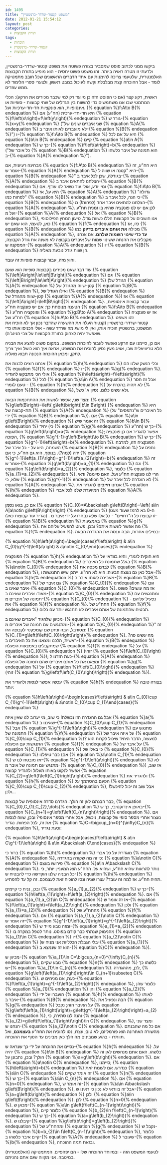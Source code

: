 ```yaml
---
id: 1495
title: "משפט קנטור-שרדר-ברנשטיין"
date: 2012-01-21 15:54:12
layout: post
categories: 
  - תורת הקבוצות
tags: 
  - הוכחות
  - קנטור-שרדר-ברנשטיין
  - תורת הקבוצות
---
```

ביקשו ממני לכתוב פוסט שמסביר בצורה פשוטה את משפט קנטור-שרדר-ברנשטיין, ולדעתי זו מטרה ראויה ביותר. זהו משפט פשוט יחסית - הוא מופיע בתורת הקבוצות האלמנטרית, שלטעמי צריכה להימנות עם אחד הדברים הראשונים שכל חובב מתמטיקה לומד - אבל ההוכחה קצת מבלבלת וקשה לעיכול במבט ראשון, ולצערי ספרי הלימוד לא ממש עוזרים.

ראשית, רקע קצר (אם כי הפוסט הזה כן מיועד רק למי שכבר מכירים את הרקע): הכלי המתמטי שבו אנו משתמשים כדי להשוות בין הגדלים של שתי קבוצות - סופיות או אינסופיות, הוא פונקציות חד-חד-ערכיות ועל. {% equation %}f:A\to B{% endequation %} היא חד-חד-ערכית (חח"ע) אם {% equation %}f\left(x\right)=f\left(y\right){% endequation %} גורר ש-{% equation %}x=y{% endequation %} ("שני איברים שונים של {% equation %}A{% endequation %} לא מועברים לאותו איבר ב-{% equation %}B{% endequation %}") ו-{% equation %}f:A\to B{% endequation %} היא על אם לכל {% equation %}b\in B{% endequation %} קיים {% equation %}a\in A{% endequation %} כך ש-{% equation %}f\left(a\right)=b{% endequation %} ("כל איבר של {% equation %}B{% endequation %} הוא תמונה של איבר כלשהו ב-{% equation %}A{% endequation %}").

מבחינה רעיונית, אם {% equation %}f:A\to B{% endequation %} היא חח"ע, זה אומר ש-{% equation %}A{% endequation %} היא "קטנה או שווה ל-{% equation %}B{% endequation %}" בגודלה, שכן לכל איבר ב-{% equation %}A{% endequation %} הצלחנו להתאים איבר ב-{% equation %}B{% endequation %} ומי יודע, אולי עוד נשאר לנו עודף. אם {% equation %}f:A\to B{% endequation %} היא על, אז {% equation %}A{% endequation %} "גדולה לפחות כמו" {% equation %}B{% endequation %} כי הנה, לכל איבר ב-{% equation %}B{% endequation %} הצלחנו להתאים איבר אחד (לפחות!) מ-{% equation %}A{% endequation %}. לכן אם יש לנו פונקציה שהיא בו זמנית חח"ע ועל מ-{% equation %}A{% endequation %} אל {% equation %}B{% endequation %}, אנו חושבים על הקבוצות הללו כשוות גודל. טיעון המחץ הפילוסופי כאן, לטעמי, הוא שאם יש {% equation %}f{% endequation %} כזו, אז {% equation %}B{% endequation %} מכילה <strong>את אותם איברים בדיוק</strong> כמו {% equation %}A{% endequation %}, <strong>עד כדי שינוי השמות שלהם</strong>. אם אנחנו מקבלים את ההנחה ששינוי שמות של איברים בקבוצה לא משנה את גודל הקבוצה, המסקנה ש-{% equation %}A{% endequation %} ו-{% equation %}B{% endequation %} הן שוות גודל נובעת מאליה.

וחוץ מזה, עבור קבוצות סופיות זה עובד.

עוד דבר שאנו מכירים בקבוצות סופיות הוא שאם {% equation %}\left|A\right|\le\left|B\right|{% endequation %} וגם {% equation %}\left|B\right|\le\left|A\right|{% endequation %} (הגודל של {% equation %}A{% endequation %} קטן-שווה מהגודל של {% equation %}B{% endequation %}, ואילו הגודל של {% equation %}B{% endequation %} קטן-שווה מהגודל של {% equation %}A{% endequation %}) אז {% equation %}\left|A\right|=\left|B\right|{% endequation %}. עבור קבוצות אינסופיות, הטענה מנוסחת כך: אם יש פונקציה חח"ע {% equation %}f:A\to B{% endequation %} ופונקציה חח"ע {% equation %}g:B\to A{% endequation %} אז יש פונקציה חח"ע ועל {% equation %}h:A\to B{% endequation %}. זהו משפט קנטור-שרדר-ברנשטיין (קנטור העלה את ההשערה שהדבר נכון אך לא הוכיח את המשפט; ברנשטיין הוכיח אותו, ואין לי מושג מה שרדר עשה - אולי הכניסו אותו כדי שאפשר יהיה לצחוק בתורת הקבוצות על צבי הנינג'ה).

אם כן, סיימנו עם הרקע ואפשר לעבור להוכחת המשפט. במקום פשוט להציג את הבניה הלא טריוויאלית שבו, אציג מעין נסיון להוכיח את המשפט, אראה איך הוא כושל ואיך צריך לתקן, ומכאן ההוכחה הנכונה תבוא מאליה.

אנחנו רוצים לבנות את {% equation %}h{% endequation %} וכלי הנשק שלנו הם {% equation %}f{% endequation %} ו-{% equation %}g{% endequation %}. אולי הכי מתבקש להגדיר {% equation %}h\left(a\right)=f\left(a\right){% endequation %} לכל {% equation %}a\in A{% endequation %} אבל זה חסר טעם לגמרי - {% equation %}h{% endequation %} לא תהיה בהכרח על {% equation %}B{% endequation %}, ולא עשינו כלום. נסיון א' כשל.

מצד שני, אפשר לעשות את ההתחכמות הבאה: {% equation %}g\left(B\right)=\left\{ g\left(b\right)|b\in B\right\} {% endequation %} היא תת-קבוצה של {% equation %}A{% endequation %} (כל האיברים ש"נתפסים" על ידי {% equation %}B{% endequation %}). אם {% equation %}a\in g\left(B\right){% endequation %} זה אומר שיש {% equation %}b\in B{% endequation %} יחיד (כי {% equation %}g{% endequation %} חח"ע) כך ש-{% equation %}g\left(b\right)=a{% endequation %}; אפשר להגדיר אם כן פונקציה הפוכה, {% equation %}g^{-1}:g\left(B\right)\to B{% endequation %} כך ש-{% equation %}g^{-1}\left(a\right)=b{% endequation %}. הפונקציה הזו, למרבה השמחה, היא על - כל איבר של {% equation %}B{% endequation %} נתפס על ידה (למה?). בנוסף, היא גם חח"ע, כי אם {% equation %}g^{-1}\left(a_{1}\right)=g^{-1}\left(a_{2}\right)=b{% endequation %} זה אומר ש-{% equation %}g\left(b\right)=a_{1}{% endequation %} וגם {% equation %}g\left(b\right)=a_{2}{% endequation %}, כלומר {% equation %}a_{1}=a_{2}{% endequation %}. הרי לנו פונקציה חח"ע ועל. האם סיימנו? ודאי שלא, כי {% equation %}g^{-1}{% endequation %} לא הוגדרה לכל איבר של {% equation %}A{% endequation %}. אנחנו <strong>חייבים</strong> להגדיר את {% equation %}h{% endequation %} המיועדת שלנו לכל אברי {% equation %}A{% endequation %}.

אם כן, בואו נסמן {% equation %}C_{0}=A\backslash g\left(B\right)=\left\{ a\in A|a\notin g\left(B\right)\right\} {% endequation %} (ה-0 בא לרמז שעוד מעט נגדיר עוד קבוצות כאלו) . זו קבוצת כל ה"דחויים" - כל אלו שלא נבחרו על ידי איבר מ-{% equation %}B{% endequation %} באמצעות {% equation %}g{% endequation %}. מה אפשר לעשות איתם? ובכן, פשוט להפעיל עליהם את {% equation %}f{% endequation %}. במילים אחרות, הבה וננסה את ההגדרה הבאה:

{% equation %}h\left(a\right)=\begin{cases}f\left(a\right) &amp; a\in C_{0}\\g^{-1}\left(a\right) &amp; a\notin C_{0}\end{cases}{% endequation %}

הפונקציה {% equation %}h{% endequation %} היא חוקית לגמרי, והיא בוודאי על {% equation %}B{% endequation %} בגלל שתמונת כל האיברים {% equation %}a\notin C_{0}{% endequation %} לבדם מכסה את {% equation %}B{% endequation %}, אבל כאן גם נעוצה הבעיה: היא לא חח"ע. ייתכן שיש התנגשות ו-{% equation %}h{% endequation %} מעבירה לאותו איבר ב-{% equation %}B{% endequation %} גם איבר של {% equation %}C_{0}{% endequation %} וגם איבר שאינו ב-{% equation %}C_{0}{% endequation %}. אז מה עושים? פשוט מאוד: איברים שאינם ב-{% equation %}C_{0}{% endequation %} ומתנגשים עם תמונה של איברים מ-{% equation %}C_{0}{% endequation %} - נפעיל עליהם את {% equation %}f{% endequation %}. החח"ע של {% equation %}f{% endequation %} תבטיח שהתמונה של אותם איברים לא תתנגש יותר עם כלום.

מכיוון שלהגיד "איברים שאינם ב-{% equation %}C_{0}{% endequation %} ומתנגשים עם תמונה של איברים מ-{% equation %}C_{0}{% endequation %}" זה מסורבל, הבה וניתן שם קומפקטי לקבוצה הזו: {% equation %}C_{1}=g\left(f\left(C_{0}\right)\right){% endequation %}. מה עשינו פה? ראשית, הלכנו ומצאנו את כל האיברים ב-{% equation %}B{% endequation %} שמתקבלים באמצעות הפעלת {% equation %}f{% endequation %} על {% equation %}C_{0}{% endequation %} (זוהי {% equation %}f\left(C_{0}\right){% endequation %}); כעת חזרנו ל-{% equation %}A{% endequation %} ומצאנו את כל אותם איברים שהם תמונה של הפעלת {% equation %}g{% endequation %} על {% equation %}f\left(C_{0}\right){% endequation %} (זוהי {% equation %}g\left(f\left(C_{0}\right)\right){% endequation %}).

עכשיו אפשר לנסות ולהגדיר את {% equation %}h{% endequation %} בצורה טובה יותר:

{% equation %}h\left(a\right)=\begin{cases}f\left(a\right) &amp; a\in C_{0}\cup C_{1}\\g^{-1}\left(a\right) &amp; a\notin C_{0}\cup C_{1}\end{cases}{% endequation %}

אבל גם ההגדרה הזו נכשלת! כי שוב, מי יערוב לנו שאין איזה {% equation %}a{% endequation %} שאיננו ב-{% equation %}C_{0}\cup C_{1}{% endequation %} אבל {% equation %}g^{-1}\left(a\right){% endequation %} מתנגש עם התמונה של {% equation %}f{% endequation %} על איזה איבר של {% equation %}C_{0}\cup C_{1}{% endequation %}? למעשה, הדבר היחיד שיכול לקרות הוא התנגשות עם הפעלת {% equation %}f{% endequation %} על איבר של {% equation %}C_{1}{% endequation %} כי באלו של {% equation %}C_{0}{% endequation %} כבר טיפלנו (אם {% equation %}a\notin C_{1}{% endequation %} אז מובטח לנו ש-{% equation %}g^{-1}\left(a\right){% endequation %} לא מתנגש עם תמונה של איבר מ-{% equation %}C_{0}{% endequation %}) אז שוב, אפשר לנקוט באותו תעלול ולהגדיר קבוצה {% equation %}C_{2}=g\left(f\left(C_{1}\right)\right){% endequation %} ולהגדיר את {% equation %}h{% endequation %} הפעם בהסתמך על {% equation %}C_{0}\cup C_{1}\cup C_{2}{% endequation %}, אבל שוב זה יכול להיכשל! ולכן...

כבר הבנתם לאן זה הולך. הגדרנו סדרה אינסופית של קבוצות, {% equation %}C_{0},C_{1},C_{2},\dots{% endequation %} באופן אינדוקטיבי, כך ש-{% equation %}C_{n+1}=g\left(f\left(C_{n}\right)\right){% endequation %}. אם נעצור אחרי מספר סופי של קבוצות, ניכשל, אבל אחרי מספר אינסופי? ובכן, שווה לנסות את זה, לכל הפחות. נגדיר {% equation %}C=\bigcup_{n=0}^{\infty}C_{n}{% endequation %}, וכעת נגדיר:

{% equation %}h\left(a\right)=\begin{cases}f\left(a\right) &amp; a\in C\\g^{-1}\left(a\right) &amp; a\in A\backslash C\end{cases}{% endequation %}

ברור כי {% equation %}h{% endequation %} מוגדרת על כל אברי {% equation %}A{% endequation %}, כי זה מה שקורה בהגדרה: {% equation %}a\notin C{% endequation %} פירושו בעצם {% equation %}a\in A\backslash C{% endequation %}. נותר להראות שהיא חח"ע, ושהיא על. החח"ע הוא המעניין יותר, כי כל הבניה שלנו הוקדשה כדי להבטיח ש-{% equation %}h{% endequation %} תהיה חח"ע. אז למה זה עובד? עצרו שניה ונסו להוכיח זאת לעצמכם. זה קל עד להפתיע.

ובכן, נניח כי קיימים {% equation %}a_{1},a_{2}{% endequation %} כך ש-{% equation %}h\left(a_{1}\right)=h\left(a_{2}\right){% endequation %}. אם {% equation %}a_{1},a_{2}\in C{% endequation %} אז זה אומר ש-{% equation %}f\left(a_{1}\right)=f\left(a_{2}\right){% endequation %} ולכן {% equation %}a_{1}=a_{2}{% endequation %} מהחח"ע של {% equation %}f{% endequation %}. אם {% equation %}a_{1},a_{2}\notin C{% endequation %} זה אומר ש-{% equation %}g^{-1}\left(a_{1}\right)=g^{-1}\left(a_{2}\right){% endequation %} ומזה נובע מייד ש-{% equation %}a_{1}=a_{2}{% endequation %} מהנימוק שנתתי כבר קודם בפוסט. נותר לטפל במקרה בו {% equation %}a_{1}\in C{% endequation %} ו-{% equation %}a_{2}\notin C{% endequation %} (בלי הגבלת הכלליות אני מניח ש-{% equation %}a_{1}{% endequation %} הוא זה שנמצא ב-{% equation %}C{% endequation %}).

מכיוון ש-{% equation %}a_{1}\in C=\bigcup_{n=0}^{\infty}C_{n}{% endequation %}, נובע שקיים {% equation %}n{% endequation %} כלשהו כך ש-{% equation %}a_{1}\in C_{n}{% endequation %}. לכן, מההגדרה, {% equation %}g\left(f\left(a_{1}\right)\right)\in C_{n+1}\subseteq C{% endequation %}. כעת, אנו מניחים ש-{% equation %}f\left(a_{1}\right)=g^{-1}\left(a_{2}\right){% endequation %}, כלומר שהן {% equation %}a_{1}{% endequation %} והן {% equation %}a_{2}{% endequation %} הועברו על ידי {% equation %}h{% endequation %} לאותו איבר ב-{% equation %}B{% endequation %}. הבה ונפעיל את {% equation %}g{% endequation %} על האיבר הזה; נקבל {% equation %}g\left(f\left(a_{1}\right)\right)=g\left(g^{-1}\left(a_{2}\right)\right)=a_{2}{% endequation %}, והנה לנו סתירה, כי {% equation %}a_{2}=g\left(f\left(a_{1}\right)\right)\in C{% endequation %}, ומצד שני הנחנו ש-{% equation %}a_{2}\notin C{% endequation %}. אם כל מה שהבנתם מהשורה האחרונה הוא פורמליזם, לא טוב; עצרו, נסו להוכיח את החח"ע <strong>בעצמכם</strong>, ואל תוותרו - ברגע שמבינים מה הלך כאן מבינים עד הסוף את ההוכחה.

נסיים את ההוכחה על ידי כך שנראה ש-{% equation %}h{% endequation %} על. יהיה {% equation %}b\in B{% endequation %} כלשהו. האם אתם מנחשים לאן זה הולך? ובכן, נתבונן על {% equation %}a=g\left(b\right){% endequation %}. אם {% equation %}a\notin C{% endequation %}, סיימנו; {% equation %}h\left(a\right)=b{% endequation %} כנדרש. אם לעומת זאת {% equation %}a\in C{% endequation %} זה אומר שקיים {% equation %}n{% endequation %} כך ש-{% equation %}a\in C_{n}{% endequation %}. אם {% equation %}n=0{% endequation %}, זה אומר ש-{% equation %}a\in A\backslash g\left(B\right){% endequation %}, אבל זה בוודאי לא נכון כי ראינו ש-{% equation %}a=g\left(b\right){% endequation %} ולכן {% equation %}a\in g\left(B\right){% endequation %}. לכן {% equation %}n&gt;0{% endequation %}. מכאן ש-{% equation %}a\in g\left(f\left(C_{n-1}\right)\right){% endequation %}, כלומר קיים {% equation %}b_{2}\in f\left(C_{n-1}\right){% endequation %} כך ש-{% equation %}a=g\left(b_{2}\right){% endequation %}. קיבלנו ש-{% equation %}g\left(b\right)=g\left(b_{2}\right){% endequation %} ומהחח"ע של {% equation %}g{% endequation %} נקבל ש-{% equation %}b=b_{2}\in f\left(C_{n-1}\right){% endequation %}, כלומר קיים איבר כלשהו ב-{% equation %}A{% endequation %} שעובר ל-{% equation %}b{% endequation %}, ובזאת תמה ההוכחה.

לטעמי המשפט הזה - ובמיוחד ההוכחה שלו - הם יפהפיים. המתמטיקה (האלמנטרית) במיטבה. אני מקווה שגם אתם נהניתם.
